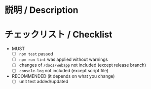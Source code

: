 # 説明 / Description



# チェックリスト / Checklist

- MUST
  - [ ] `npm test` passed
  - [ ] `npm run lint` was applied without warnings
  - [ ] changes of `/docs/webapp` not included (except release branch)
  - [ ] `console.log` not included (except script file)
- RECOMMENDED (it depends on what you change)
  - [ ] unit test added/updated
